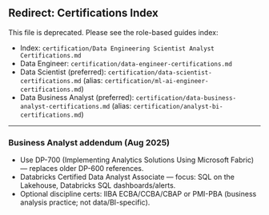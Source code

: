 ## Redirect: Certifications Index

This file is deprecated. Please see the role-based guides index:

- Index: `certification/Data Engineering Scientist Analyst Certifications.md`
- Data Engineer: `certification/data-engineer-certifications.md`
- Data Scientist (preferred): `certification/data-scientist-certifications.md` (alias: `certification/ml-ai-engineer-certifications.md`)
- Data Business Analyst (preferred): `certification/data-business-analyst-certifications.md` (alias: `certification/analyst-bi-certifications.md`)


---

### Business Analyst addendum (Aug 2025)

- Use DP-700 (Implementing Analytics Solutions Using Microsoft Fabric) — replaces older DP-600 references.
- Databricks Certified Data Analyst Associate — focus: SQL on the Lakehouse, Databricks SQL dashboards/alerts.
- Optional discipline certs: IIBA ECBA/CCBA/CBAP or PMI-PBA (business analysis practice; not data/BI-specific).


